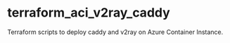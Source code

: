 # terraform_aci_v2ray_caddy

Terraform scripts to deploy caddy and v2ray on Azure Container Instance.
